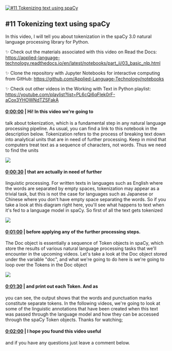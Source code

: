 [![#11 Tokenizing text using spaCy](https://i.ytimg.com/vi/hVOSVlWnl_k/maxresdefault.jpg)](https://www.youtube.com/watch?v=hVOSVlWnl_k)

## #11 Tokenizing text using spaCy

In this video, I will tell you about tokenization in the spaCy 3.0 natural language processing library for Python.



✨ Check out the materials associated with this video on Read the Docs: https://applied-language-technology.readthedocs.io/en/latest/notebooks/part_ii/03_basic_nlp.html



✨ Clone the repository with Jupyter Notebooks for interactive computing from GitHub: https://github.com/Applied-Language-Technology/notebooks



✨ Check out other videos in the Working with Text in Python playlist: https://youtube.com/playlist?list=PL6cQi6qFlek0rF-aCox3YHOWNdTZSFakA



#### [0:00:00](https://www.youtube.com/watch?v=hVOSVlWnl_k&t=0) |  Hi! In this video we're going to

talk about tokenization, which is a fundamental step in any natural language processing pipeline. As usual, you can find a link to this notebook in the description below. Tokenization refers to the process of breaking text down into analytical units that are in need of further processing. Keep in mind that computers treat text as a sequence of characters, not words. Thus we need to find the units  

![](https://i.ytimg.com/vi/hVOSVlWnl_k/maxres1.jpg)



#### [0:00:30](https://www.youtube.com/watch?v=hVOSVlWnl_k&t=30) |  that are actually in need of further

linguistic processing. For written texts in languages such as English where the words are separated by empty spaces, tokenization may appear as a trivial task, but this is not the case for languages such as Japanese or Chinese where you don't have empty space separating the words. So if you take a look at this diagram right here, you'll see what happens to text when it's fed to a language model in spaCy. So first of all the text gets tokenized  

![](https://i.ytimg.com/vi/hVOSVlWnl_k/maxres2.jpg)



#### [0:01:00](https://www.youtube.com/watch?v=hVOSVlWnl_k&t=60) |  before applying any of the further processing steps.

The Doc object is essentially a sequence of Token objects in spaCy, which store the results of various natural language processing tasks that we'll encounter in the upcoming videos. Let's take a look at the Doc object stored under the variable "doc", and what we're going to do here is we're going to loop over the Tokens in the Doc object  

![](https://i.ytimg.com/vi/hVOSVlWnl_k/maxres3.jpg)



#### [0:01:30](https://www.youtube.com/watch?v=hVOSVlWnl_k&t=90) |  and print out each Token. And as

you can see, the output shows that the words and punctuation marks constitute separate tokens. In the following videos, we're going to look at some of the linguistic annotations that have been created when this text was passed through the language model and how they can be accessed through the spaCy Token objects. Thanks for watching;  

#### [0:02:00](https://www.youtube.com/watch?v=hVOSVlWnl_k&t=120) |  I hope you found this video useful

and if you have any questions just leave a comment below.  